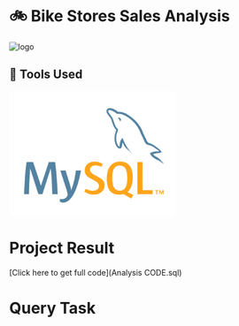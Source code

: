 # 🚲 Bike Stores Sales Analysis
<img src="Outputs/pexels-dnrgs-11923271.jp" alt="logo" width="1000" height="600"/>




## 🔨 Tools Used
<img src="Outputs/mysql.webp" alt="mysql_img.png" width="300"/> &nbsp;

# Project Result
[Click here to get full code](Analysis CODE.sql)

# Query Task
